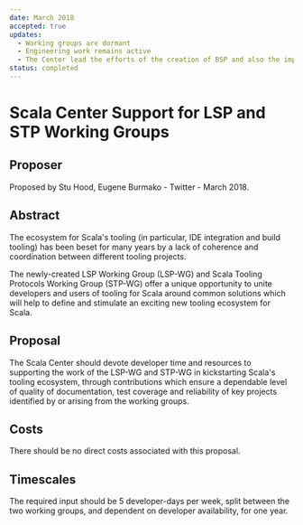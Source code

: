 ```yaml
---
date: March 2018
accepted: true
updates:
  - Working groups are dormant
  - Engineering work remains active
  - The Center lead the efforts of the creation of BSP and also the implementation of this in both sbt and Bloop.
status: completed
---
```


# Scala Center Support for LSP and STP Working Groups

## Proposer

Proposed by Stu Hood, Eugene Burmako - Twitter - March 2018.

## Abstract

The ecosystem for Scala's tooling (in particular, IDE integration and build tooling)
has been beset for many years by a lack of coherence and coordination between
different tooling projects.

The newly-created LSP Working Group (LSP-WG) and Scala Tooling Protocols Working Group (STP-WG)
offer a unique opportunity to unite developers and users of tooling for Scala
around common solutions which will help to define and stimulate an exciting
new tooling ecosystem for Scala.

## Proposal

The Scala Center should devote developer time and resources to supporting
the work of the LSP-WG and STP-WG in kickstarting Scala's tooling ecosystem,
through contributions which ensure a dependable level of quality of documentation,
test coverage and reliability of key projects identified by or arising from the
working groups.

## Costs

There should be no direct costs associated with this proposal.

## Timescales

The required input should be 5 developer-days per week, split between
the two working groups, and dependent on developer availability, for one year.
